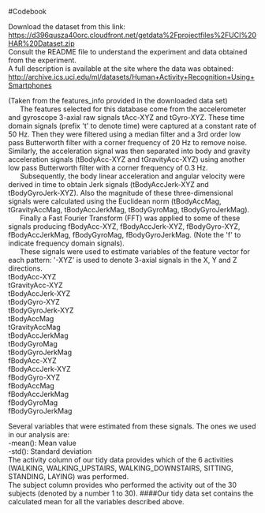 #Codebook

Download the dataset from this link:
<br>
https://d396qusza40orc.cloudfront.net/getdata%2Fprojectfiles%2FUCI%20HAR%20Dataset.zip
<br>
Consult the README file to understand the experiment and data obtained from the experiment.
<br>
A full description is available at the site where the data was obtained:
<br>
http://archive.ics.uci.edu/ml/datasets/Human+Activity+Recognition+Using+Smartphones

(Taken from the features_info provided in the downloaded data set)
<br>
&nbsp;&nbsp;&nbsp;&nbsp;&nbsp;&nbsp;The features selected for this database come from the accelerometer and gyroscope 3-axial raw signals tAcc-XYZ and tGyro-XYZ. These time domain signals (prefix 't' to denote time) were captured at a constant rate of 50 Hz. Then they were filtered using a median filter and a 3rd order low pass Butterworth filter with a corner frequency of 20 Hz to remove noise. Similarly, the acceleration signal was then separated into body and gravity acceleration signals (tBodyAcc-XYZ and tGravityAcc-XYZ) using another low pass Butterworth filter with a corner frequency of 0.3 Hz. 
<br>
&nbsp;&nbsp;&nbsp;&nbsp;&nbsp;&nbsp;Subsequently, the body linear acceleration and angular velocity were derived in time to obtain Jerk signals (tBodyAccJerk-XYZ and tBodyGyroJerk-XYZ). Also the magnitude of these three-dimensional signals were calculated using the Euclidean norm (tBodyAccMag, tGravityAccMag, tBodyAccJerkMag, tBodyGyroMag, tBodyGyroJerkMag). 
<br>
&nbsp;&nbsp;&nbsp;&nbsp;&nbsp;&nbsp;Finally a Fast Fourier Transform (FFT) was applied to some of these signals producing fBodyAcc-XYZ, fBodyAccJerk-XYZ, fBodyGyro-XYZ, fBodyAccJerkMag, fBodyGyroMag, fBodyGyroJerkMag. (Note the 'f' to indicate frequency domain signals). 
<br>
&nbsp;&nbsp;&nbsp;&nbsp;&nbsp;&nbsp;These signals were used to estimate variables of the feature vector for each pattern:
'-XYZ' is used to denote 3-axial signals in the X, Y and Z directions.
<br>
tBodyAcc-XYZ<br>
tGravityAcc-XYZ<br>
tBodyAccJerk-XYZ<br>
tBodyGyro-XYZ<br>
tBodyGyroJerk-XYZ<br>
tBodyAccMag<br>
tGravityAccMag<br>
tBodyAccJerkMag<br>
tBodyGyroMag<br>
tBodyGyroJerkMag<br>
fBodyAcc-XYZ<br>
fBodyAccJerk-XYZ<br>
fBodyGyro-XYZ<br>
fBodyAccMag<br>
fBodyAccJerkMag<br>
fBodyGyroMag<br>
fBodyGyroJerkMag

Several  variables that were estimated from these signals.  The ones we used in our analysis are: <br>
-mean(): Mean value<br>
-std(): Standard deviation<br>
The activity column of our tidy data provides which of the 6 activities (WALKING, WALKING_UPSTAIRS, WALKING_DOWNSTAIRS, SITTING, STANDING, LAYING) was performed.<br>
The subject column provides who performed the activity out of the 30 subjects (denoted by a number 1 to 30).
####Our tidy data set contains the calculated mean for all the variables described above.
